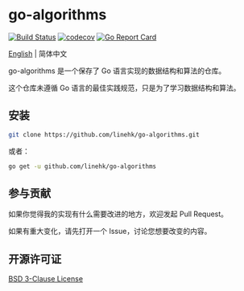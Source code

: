 # go-algorithms

[![Build Status](https://travis-ci.org/linehk/go-algorithms.svg?branch=master)](https://travis-ci.org/linehk/go-algorithms)
[![codecov](https://codecov.io/gh/linehk/go-algorithms/branch/master/graph/badge.svg)](https://codecov.io/gh/linehk/go-algorithms)
[![Go Report Card](https://goreportcard.com/badge/github.com/linehk/go-algorithms)](https://goreportcard.com/report/github.com/linehk/go-algorithms)

[English](./README.md "English") | 简体中文

go-algorithms 是一个保存了 Go 语言实现的数据结构和算法的仓库。

这个仓库未遵循 Go 语言的最佳实践规范，只是为了学习数据结构和算法。

## 安装

```bash
git clone https://github.com/linehk/go-algorithms.git
```

或者：

```bash
go get -u github.com/linehk/go-algorithms
```

## 参与贡献

如果你觉得我的实现有什么需要改进的地方，欢迎发起 Pull Request。

如果有重大变化，请先打开一个 Issue，讨论您想要改变的内容。

## 开源许可证

[BSD 3-Clause License](./LICENSE "BSD 3-Clause License")